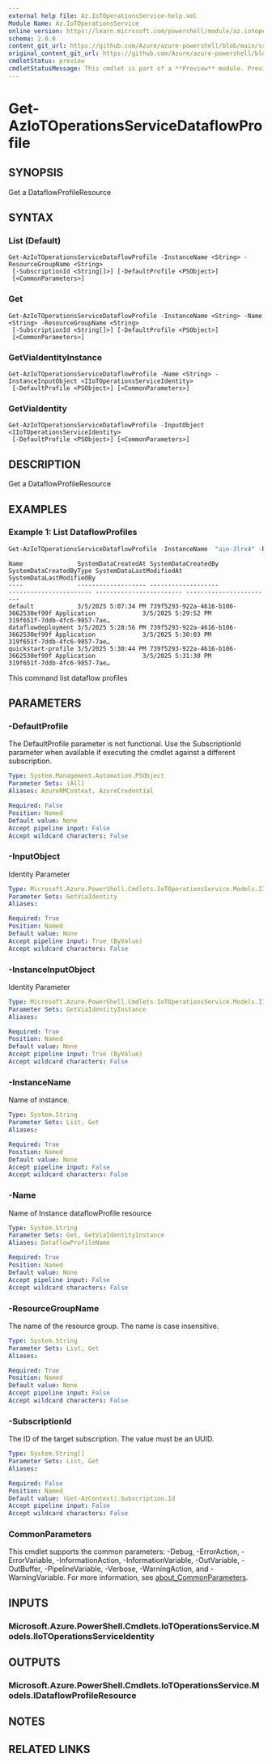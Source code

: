 ```yaml
---
external help file: Az.IoTOperationsService-help.xml
Module Name: Az.IoTOperationsService
online version: https://learn.microsoft.com/powershell/module/az.iotoperationsservice/get-aziotoperationsservicedataflowprofile
schema: 2.0.0
content_git_url: https://github.com/Azure/azure-powershell/blob/main/src/IoTOperationsService/IoTOperationsService/help/Get-AzIoTOperationsServiceDataflowProfile.md
original_content_git_url: https://github.com/Azure/azure-powershell/blob/main/src/IoTOperationsService/IoTOperationsService/help/Get-AzIoTOperationsServiceDataflowProfile.md
cmdletStatus: preview
cmdletStatusMessage: This cmdlet is part of a **Preview** module. Preview versions aren't recommended for use in production environments. For more information, see https://aka.ms/azps-refstatus.
---
```


# Get-AzIoTOperationsServiceDataflowProfile

## SYNOPSIS
Get a DataflowProfileResource

## SYNTAX

### List (Default)
```
Get-AzIoTOperationsServiceDataflowProfile -InstanceName <String> -ResourceGroupName <String>
 [-SubscriptionId <String[]>] [-DefaultProfile <PSObject>]
 [<CommonParameters>]
```

### Get
```
Get-AzIoTOperationsServiceDataflowProfile -InstanceName <String> -Name <String> -ResourceGroupName <String>
 [-SubscriptionId <String[]>] [-DefaultProfile <PSObject>]
 [<CommonParameters>]
```

### GetViaIdentityInstance
```
Get-AzIoTOperationsServiceDataflowProfile -Name <String> -InstanceInputObject <IIoTOperationsServiceIdentity>
 [-DefaultProfile <PSObject>] [<CommonParameters>]
```

### GetViaIdentity
```
Get-AzIoTOperationsServiceDataflowProfile -InputObject <IIoTOperationsServiceIdentity>
 [-DefaultProfile <PSObject>] [<CommonParameters>]
```

## DESCRIPTION
Get a DataflowProfileResource

## EXAMPLES

### Example 1: List DataflowProfiles
```powershell
Get-AzIoTOperationsServiceDataflowProfile -InstanceName  "aio-3lrx4" -ResourceGroupName "aio-validation-117026523"
```

```output
Name               SystemDataCreatedAt SystemDataCreatedBy                  SystemDataCreatedByType SystemDataLastModifiedAt SystemDataLastModifiedBy
----               ------------------- -------------------                  ----------------------- ------------------------ ------------------------
default            3/5/2025 5:07:34 PM 739f5293-922a-4616-b106-3662530ef99f Application             3/5/2025 5:29:52 PM      319f651f-7ddb-4fc6-9857-7ae…
dataflowdeployment 3/5/2025 5:28:56 PM 739f5293-922a-4616-b106-3662530ef99f Application             3/5/2025 5:30:03 PM      319f651f-7ddb-4fc6-9857-7ae…
quickstart-profile 3/5/2025 5:30:44 PM 739f5293-922a-4616-b106-3662530ef99f Application             3/5/2025 5:31:30 PM      319f651f-7ddb-4fc6-9857-7ae…
```

This command list dataflow profiles

## PARAMETERS

### -DefaultProfile
The DefaultProfile parameter is not functional.
Use the SubscriptionId parameter when available if executing the cmdlet against a different subscription.

```yaml
Type: System.Management.Automation.PSObject
Parameter Sets: (All)
Aliases: AzureRMContext, AzureCredential

Required: False
Position: Named
Default value: None
Accept pipeline input: False
Accept wildcard characters: False
```

### -InputObject
Identity Parameter

```yaml
Type: Microsoft.Azure.PowerShell.Cmdlets.IoTOperationsService.Models.IIoTOperationsServiceIdentity
Parameter Sets: GetViaIdentity
Aliases:

Required: True
Position: Named
Default value: None
Accept pipeline input: True (ByValue)
Accept wildcard characters: False
```

### -InstanceInputObject
Identity Parameter

```yaml
Type: Microsoft.Azure.PowerShell.Cmdlets.IoTOperationsService.Models.IIoTOperationsServiceIdentity
Parameter Sets: GetViaIdentityInstance
Aliases:

Required: True
Position: Named
Default value: None
Accept pipeline input: True (ByValue)
Accept wildcard characters: False
```

### -InstanceName
Name of instance.

```yaml
Type: System.String
Parameter Sets: List, Get
Aliases:

Required: True
Position: Named
Default value: None
Accept pipeline input: False
Accept wildcard characters: False
```

### -Name
Name of Instance dataflowProfile resource

```yaml
Type: System.String
Parameter Sets: Get, GetViaIdentityInstance
Aliases: DataflowProfileName

Required: True
Position: Named
Default value: None
Accept pipeline input: False
Accept wildcard characters: False
```

### -ResourceGroupName
The name of the resource group.
The name is case insensitive.

```yaml
Type: System.String
Parameter Sets: List, Get
Aliases:

Required: True
Position: Named
Default value: None
Accept pipeline input: False
Accept wildcard characters: False
```

### -SubscriptionId
The ID of the target subscription.
The value must be an UUID.

```yaml
Type: System.String[]
Parameter Sets: List, Get
Aliases:

Required: False
Position: Named
Default value: (Get-AzContext).Subscription.Id
Accept pipeline input: False
Accept wildcard characters: False
```

### CommonParameters
This cmdlet supports the common parameters: -Debug, -ErrorAction, -ErrorVariable, -InformationAction, -InformationVariable, -OutVariable, -OutBuffer, -PipelineVariable, -Verbose, -WarningAction, and -WarningVariable. For more information, see [about_CommonParameters](http://go.microsoft.com/fwlink/?LinkID=113216).

## INPUTS

### Microsoft.Azure.PowerShell.Cmdlets.IoTOperationsService.Models.IIoTOperationsServiceIdentity

## OUTPUTS

### Microsoft.Azure.PowerShell.Cmdlets.IoTOperationsService.Models.IDataflowProfileResource

## NOTES

## RELATED LINKS
